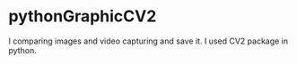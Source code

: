 # pythonGraphicCV2
I comparing images and video capturing and save it. I used CV2 package in python.
